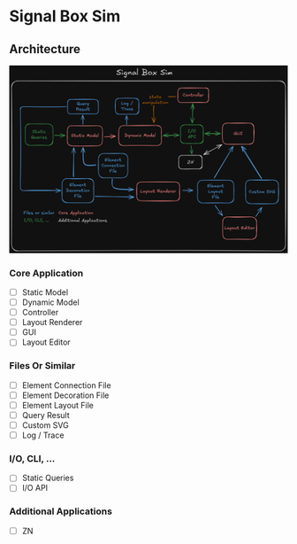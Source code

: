# Signal Box Sim

## Architecture
![Architecture Overview](./docs/assets/architecture.png)

### Core Application
- [ ] Static Model
- [ ] Dynamic Model
- [ ] Controller
- [ ] Layout Renderer
- [ ] GUI
- [ ] Layout Editor

### Files Or Similar
- [ ] Element Connection File
- [ ] Element Decoration File
- [ ] Element Layout File
- [ ] Query Result
- [ ] Custom SVG
- [ ] Log / Trace

### I/O, CLI, ...
- [ ] Static Queries
- [ ] I/O API

### Additional Applications
- [ ] ZN